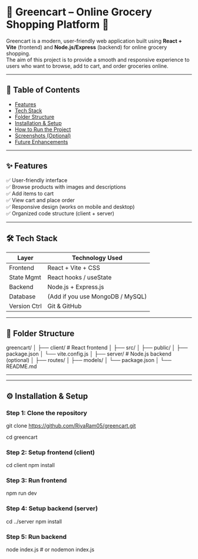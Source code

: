 # 🛒 Greencart – Online Grocery Shopping Platform 🌱

Greencart is a modern, user-friendly web application built using **React + Vite** (frontend) and **Node.js/Express** (backend) for online grocery shopping.  
The aim of this project is to provide a smooth and responsive experience to users who want to browse, add to cart, and order groceries online.

---

## 📌 Table of Contents
- [Features](#features)
- [Tech Stack](#tech-stack)
- [Folder Structure](#folder-structure)
- [Installation & Setup](#installation--setup)
- [How to Run the Project](#how-to-run-the-project)
- [Screenshots (Optional)](#screenshots-optional)
- [Future Enhancements](#future-enhancements)

---

## ✨ Features

✅ User-friendly interface  
✅ Browse products with images and descriptions  
✅ Add items to cart  
✅ View cart and place order  
✅ Responsive design (works on mobile and desktop)  
✅ Organized code structure (client + server)  

---

## 🛠️ Tech Stack

| Layer         | Technology Used            |
|--------------|-----------------------------|
| Frontend     | React + Vite + CSS          |
| State Mgmt   | React hooks / useState      |
| Backend      | Node.js + Express.js        |
| Database     | (Add if you use MongoDB / MySQL) |
| Version Ctrl | Git & GitHub                |

---

## 📁 Folder Structure
greencart/
│
├── client/ # React frontend
│ ├── src/
│ ├── public/
│ ├── package.json
│ └── vite.config.js
│
├── server/ # Node.js backend (optional)
│ ├── routes/
│ ├── models/
│ └── package.json
│
└── README.md

---

---

## ⚙️ Installation & Setup

###  Step 1: Clone the repository
git clone https://github.com/RiyaRam05/greencart.git

cd greencart

### Step 2: Setup frontend (client)
cd client
npm install

### Step 3: Run frontend
npm run dev

### Step 4: Setup backend (server)
cd ../server
npm install

###  Step 5: Run backend
node index.js   # or nodemon index.js








